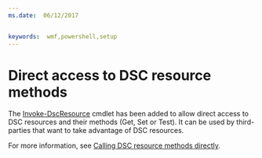 ```yaml
---
ms.date:  06/12/2017


keywords:  wmf,powershell,setup
---
```


# Direct access to DSC resource methods


The [Invoke-DscResource](https://technet.microsoft.com/library/mt517869.aspx) cmdlet has been added to allow direct access to DSC resources and their methods (Get, Set or Test). It can be used by third-parties that want to take advantage of
DSC resources.

For more information, see [Calling DSC resource methods directly](https://msdn.microsoft.com/powershell/dsc/directcallresource).
